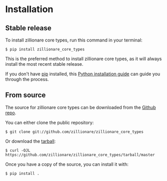 # Installation

## Stable release

To install zillionare core types, run this command in your
terminal:

``` console
$ pip install zillionare_core_types
```

This is the preferred method to install zillionare core types, as it will always install the most recent stable release.

If you don't have [pip][] installed, this [Python installation guide][]
can guide you through the process.

## From source

The source for zillionare core types can be downloaded from
the [Github repo][].

You can either clone the public repository:

``` console
$ git clone git://github.com/zillionare/zillionare_core_types
```

Or download the [tarball][]:

``` console
$ curl -OJL https://github.com/zillionare/zillionare_core_types/tarball/master
```

Once you have a copy of the source, you can install it with:

``` console
$ pip install .
```

  [pip]: https://pip.pypa.io
  [Python installation guide]: http://docs.python-guide.org/en/latest/starting/installation/
  [Github repo]: https://github.com/%7B%7B%20cookiecutter.github_username%20%7D%7D/%7B%7B%20cookiecutter.project_slug%20%7D%7D
  [tarball]: https://github.com/%7B%7B%20cookiecutter.github_username%20%7D%7D/%7B%7B%20cookiecutter.project_slug%20%7D%7D/tarball/master
